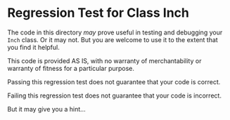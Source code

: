 # Regression Test for Class Inch

The code in this directory *may* prove useful in testing and debugging
your ``Inch`` class. Or it may not. But you are welcome to use it
to the extent that you find it helpful.

This code is provided AS IS, with no warranty of merchantability 
or warranty of fitness for a particular purpose.

Passing this regression test does not guarantee that your code is correct.

Failing this regression test does not guarantee that your code is incorrect.

But it may give you a hint...
